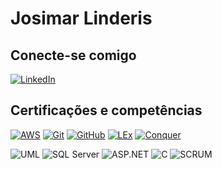 
# Josimar Linderis
## Conecte-se comigo
[![LinkedIn](https://img.shields.io/badge/LinkedIn-0077B5?style=for-the-badge&logo=linkedin&logoColor=white)]([https://www.linkedin.com/in/josimarlinderis/](https://www.linkedin.com/in/josimarlinderis/))
## Certificações e competências
[![AWS](https://img.shields.io/badge/AWS-0077B5?style=for-the-badge&logo=AWS&logoColor=white)](https://www.credly.com/users/josimar-linderis)
[![Git](https://img.shields.io/badge/Git-000?style=for-the-badge&logo=git&logoColor=E94D5F)](https://git-scm.com/doc)
[![GitHub](https://img.shields.io/badge/GitHub-000?style=for-the-badge&logo=github&logoColor=30A3DC)](https://docs.github.com/)
[![LEx](https://img.shields.io/badge/Startse-0077B5?style=for-the-badge&logo=StartSe&logoColor=white)](https://lms.startse.com//certificado/v2/61af5fb59f3e141ed3333914?studentId=60650cd0c103513c6501fea5)
[![Conquer](https://img.shields.io/badge/Conquer-0077B5?style=for-the-badge&logo=Conquer&logoColor=white)](https://www.conquerplus.com.br/certificates/c6209148-e44f-4f3f-90e4-ec39e900e237?enrollment=383326)

![UML](https://img.shields.io/badge/UML-0077B5?style=for-the-badge&logo=UML&logoColor=white)
![SQL Server](https://img.shields.io/badge/SQL_Server-0077B5?style=for-the-badge&logo=SQL_Server&logoColor=white)
![ASP.NET](https://img.shields.io/badge/ASP.NET-0077B5?style=for-the-badge&logo=ASP.NET&logoColor=white)
![C](https://img.shields.io/badge/C-0077B5?style=for-the-badge&logo=C&logoColor=white)
![SCRUM](https://img.shields.io/badge/SCRUM-0077B5?style=for-the-badge&logo=SCRUM&logoColor=white)
